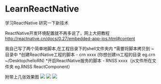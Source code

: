 # LearnReactNative
学习ReactNative
研究一下新技术

ReactNative开发环境配置就不再多说了，网上大把教程
http://reactnative.cn/docs/0.27/embedded-app-ios.html#content

我自己写了两个简单地脚本,在工程目录下的shell文件夹内
*需要将脚本拷贝到 ~ 目录中
*创建ReactNative工程的脚本 - crn xxxx (你想创建rn工程的目录 eg.crn ~/Desktop/helloRN)
*开启ReactNative服务的脚本 - RNSS xxxx（js文件所在文件夹  eg.RNSS ReactComponent）

附带上几张效果图
![](https://github.com/lzbxh/LearnReactNative/raw/master/show-imgs/Home.png)
![](https://github.com/lzbxh/LearnReactNative/raw/master/show-imgs/img.png)
![](https://github.com/lzbxh/LearnReactNative/raw/master/show-imgs/searchBar.png)
